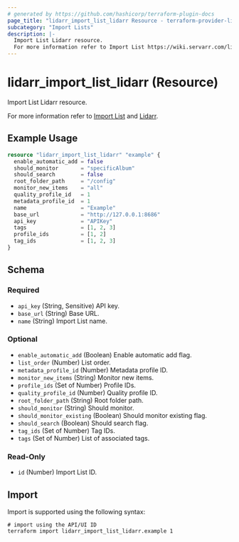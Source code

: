 ```yaml
---
# generated by https://github.com/hashicorp/terraform-plugin-docs
page_title: "lidarr_import_list_lidarr Resource - terraform-provider-lidarr"
subcategory: "Import Lists"
description: |-
  Import List Lidarr resource.
  For more information refer to Import List https://wiki.servarr.com/lidarr/settings#import-lists and Lidarr https://wiki.servarr.com/lidarr/supported#lidarrimport.
---
```


# lidarr_import_list_lidarr (Resource)

<!-- subcategory:Import Lists -->Import List Lidarr resource.
For more information refer to [Import List](https://wiki.servarr.com/lidarr/settings#import-lists) and [Lidarr](https://wiki.servarr.com/lidarr/supported#lidarrimport).

## Example Usage

```terraform
resource "lidarr_import_list_lidarr" "example" {
  enable_automatic_add = false
  should_monitor       = "specificAlbum"
  should_search        = false
  root_folder_path     = "/config"
  monitor_new_items    = "all"
  quality_profile_id   = 1
  metadata_profile_id  = 1
  name                 = "Example"
  base_url             = "http://127.0.0.1:8686"
  api_key              = "APIKey"
  tags                 = [1, 2, 3]
  profile_ids          = [1, 2]
  tag_ids              = [1, 2, 3]
}
```

<!-- schema generated by tfplugindocs -->
## Schema

### Required

- `api_key` (String, Sensitive) API key.
- `base_url` (String) Base URL.
- `name` (String) Import List name.

### Optional

- `enable_automatic_add` (Boolean) Enable automatic add flag.
- `list_order` (Number) List order.
- `metadata_profile_id` (Number) Metadata profile ID.
- `monitor_new_items` (String) Monitor new items.
- `profile_ids` (Set of Number) Profile IDs.
- `quality_profile_id` (Number) Quality profile ID.
- `root_folder_path` (String) Root folder path.
- `should_monitor` (String) Should monitor.
- `should_monitor_existing` (Boolean) Should monitor existing flag.
- `should_search` (Boolean) Should search flag.
- `tag_ids` (Set of Number) Tag IDs.
- `tags` (Set of Number) List of associated tags.

### Read-Only

- `id` (Number) Import List ID.

## Import

Import is supported using the following syntax:

```shell
# import using the API/UI ID
terraform import lidarr_import_list_lidarr.example 1
```
